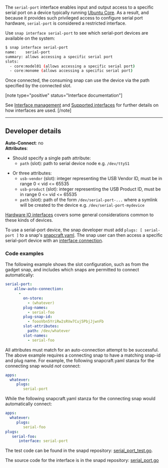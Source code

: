 The `serial-port` interface enables input and output access to a specific serial port on a device typically running [Ubuntu Core](/t/glossary/14612#heading--ubuntu-core). As a result, and because it provides such privileged access to configure serial port hardware,  `serial-port` is considered a restricted interface.

Use  `snap interface serial-port` to see which serial-port devices are available on the system:

```bash
$ snap interface serial-port 
name:    serial-port
summary: allows accessing a specific serial port
slots:
  - core:model01 (allows accessing a specific serial port)
  - core:monome (allows accessing a specific serial port)
```

Once connected, the consuming snap can use the device via the path specified by the connected slot.

[note type="positive" status="Interface documentation"]

See [Interface management](/t/interface-management/6154) and [Supported interfaces](/t/supported-interfaces/7744) for further details on how interfaces are used.
[/note]

---

<h2 id='heading--dev-details'>Developer details </h2>

**Auto-Connect**: no</br>
**Attributes**:
  - Should specify a single path attribute:
    * `path` (slot): path to serial device node e.g. `/dev/ttyS1`

* Or three attributes:
    * `usb-vendor` (slot): integer representing the USB Vendor ID, must be in range 0 < vid <= 65535
    * `usb-product` (slot): integer representing the USB Product ID, must be in range 0 <= vid <= 65535
    * `path` (slot): path of the form `/dev/serial-port-...` where a symlink will be created to the device e.g. `/dev/serial-port-mydevice`

[Hardware IO interfaces](/t/hardware-io-interfaces/35421) covers some general considerations common to these kinds of devices.


To use a serial-port device, the snap developer must add `plugs: [ serial-port ]` to a snap's [snapcraft.yaml](/t/the-snapcraft-format/8337). The snap user can then access a specific serial-port device with an [interface connection](/t/interface-management/6154#heading--manual-connections).

<h3 id='heading--code-examples'>Code examples</h3>

The following example shows the slot configuration, such as from the gadget snap, and includes  which snaps are permitted to connect automatically:

```yaml
serial-port:
    allow-auto-connection:
      -
        on-store:
          - (whatever)
        plug-names:
          - serial-foo
        plug-snap-id:
          - foooVbn5YriRw2sRVw7Cuj5PbjJjwnFb
        slot-attributes:
          path: /dev/whatever
        slot-names:
          - serial-foo
```

All attributes must match for an auto-connection attempt to be successful. The above example requires a connecting snap to have a matching snap-id and plug name. For example, the following snapcraft.yaml stanza for the connecting snap would _not_ connect:

```yaml
apps:
  whatever:
     plugs:
        serial-port
```

While the following snapcraft.yaml stanza for the connecting snap would automatically connect:

```yaml
apps:
  whatever:
     plugs:
        serial-foo
plugs:
   serial-foo:
      interface: serial-port
```

The test code can be found in the snapd repository: 
[serial_port_test.go](https://github.com/snapcore/snapd/blob/master/interfaces/builtin/serial_port_test.go). 

The source code for the interface is in the snapd repository: 
[serial_port.go](https://github.com/snapcore/snapd/blob/master/interfaces/builtin/serial_port.go)</br>